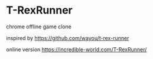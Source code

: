 # T-RexRunner
chrome offline game clone

inspired by
https://github.com/wayou/t-rex-runner


online version
https://incredible-world.com/T-RexRunner/
